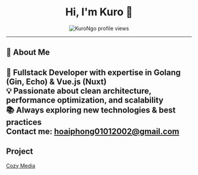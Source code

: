 <h1 align="center">Hi, I'm Kuro 👋</h1>

<p align="center">
  <img src="https://komarev.com/ghpvc/?username=KuroNgo&label=Profile%20views&color=0e75b6&style=flat" alt="KuroNgo profile views" />
</p>

---

## 🚀 About Me  
🔹 **Fullstack Developer** with expertise in **Golang (Gin, Echo)** & **Vue.js (Nuxt)**  
💡 Passionate about clean architecture, performance optimization, and scalability  
📚 Always exploring new technologies & best practices  
Contact me: hoaiphong01012002@gmail.com
---
## Project
[Cozy Media](https://cozymedia.vn)

